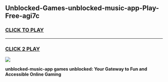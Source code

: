 
## Unblocked-Games-unblocked-music-app-Play-Free-agi7c
<h3>
<a href="https://premium76.site?title=unblocked-music-app&ref=18A1">CLICK TO PLAY</a></h3>
<hr>

<h3>
<a href="https://premium76.site?title=unblocked-music-app&ref=18A1">CLICK 2 PLAY</a>
  
</h3>

<a href="https://premium76.site?title=unblocked-music-app&ref=18A1"><img src="https://clearcache.store/games.png"></a>


**unblocked-music-app games unblocked: Your Gateway to Fun and Accessible Online Gaming**
